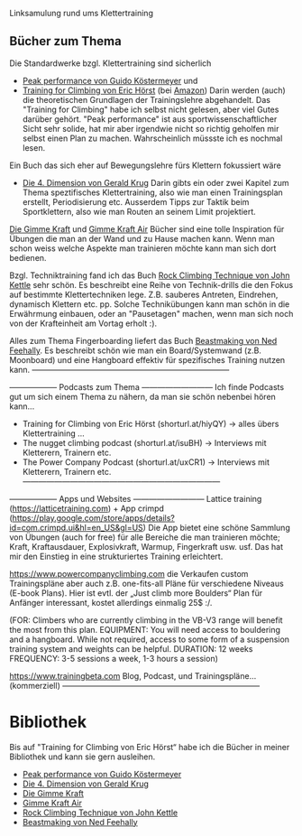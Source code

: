 Linksamulung rund ums Klettertraining

## Bücher zum Thema
Die Standardwerke bzgl. Klettertraining sind sicherlich
- [Peak performance von Guido Köstermeyer](https://www.amazon.de/Peak-Performance-Klettertechnik-Klettertraining-Z/dp/3945271215) und
- [Training for Climbing von Eric Hörst](https://trainingforclimbing.com/buy-books/training-for-climbing-3rd-edition-2016/)  (bei [Amazon](https://www.amazon.de/Training-Climbing-Definitive-Improving-Performance/dp/1493017616/ref=sr_1_1?crid=27S87BUF52J1D&keywords=training+for+climbing&qid=1640269863&s=books&sprefix=training+for+%2Cstripbooks%2C117&sr=1-1))
Darin werden (auch) die theoretischen Grundlagen der Trainingslehre abgehandelt. Das "Training for Climbing" habe ich selbst nicht gelesen, aber viel Gutes darüber gehört. "Peak performance" ist aus sportwissenschaftlicher Sicht sehr solide, hat mir aber irgendwie nicht so richtig geholfen mir selbst einen Plan zu machen. Wahrscheinlich müssste ich es nochmal lesen.

Ein Buch das sich eher auf Bewegungslehre fürs Klettern fokussiert wäre
 - [Die 4. Dimension von Gerald Krug](https://geoquest-shop.de/Die-4-Dimension)
Darin gibts ein oder zwei Kapitel zum Thema speztifisches Klettertraining, also wie man einen Trainingsplan erstellt, Periodisierung etc. Ausserdem Tipps zur Taktik beim Sportklettern, also wie man Routen an seinem Limit projektiert.  

[Die Gimme Kraft](https://www.baechli-bergsport.ch/Sachbücher-Gimme-Kraft-Gimme-Kraft-Sachbücher-De.htm) und [Gimme Kraft Air](https://pizbube.ch/shop/gimme-kraft-air/) Bücher sind eine tolle Inspiration für Übungen die man an der Wand und zu Hause machen kann. Wenn man schon weiss welche Aspekte man trainieren möchte kann man sich dort bedienen.

Bzgl. Techniktraining fand ich das Buch [Rock Climbing Technique von John Kettle](https://www.johnkettle.com/product-page/rock-climbing-technique-paperback) sehr schön. Es beschreibt eine Reihe von Technik-drills die den Fokus auf bestimmte Klettertechniken lege. Z.B. sauberes Antreten, Eindrehen, dynamisch Klettern etc. pp. Solche Technikübungen kann man schön in die Erwährmung einbauen, oder an "Pausetagen" machen, wenn man sich noch von der Krafteinheit am Vortag erholt :).

Alles zum Thema Fingerboarding liefert das Buch [Beastmaking von Ned Feehally](https://www.orellfuessli.ch/shop/home/artikeldetails/A1061949090). Es beschreibt schön wie man ein Board/Systemwand (z.B. Moonboard) und eine Hangboard effektiv für spezifisches Training nutzen kann.
—————————————————————————

—————— Podcasts zum Thema —————————
Ich finde Podcasts gut um sich einem Thema zu nähern, da man sie schön nebenbei hören kann...

- Training for Climbing von Eric Hörst (shorturl.at/hiyQY) -> alles übers Klettertraining ...
- The nugget climbing podcast (shorturl.at/isuBH) -> Interviews mit Kletterern, Trainern etc.
- The Power Company Podcast (shorturl.at/uxCR1) -> Interviews mit Kletterern, Trainern etc.
—————————————————————————

—————— Apps und Websites —————————
Lattice training (https://latticetraining.com) + App crimpd (https://play.google.com/store/apps/details?id=com.crimpd.ui&hl=en_US&gl=US)
Die App bietet eine schöne Sammlung von Übungen (auch for free) für alle Bereiche die man trainieren möchte; Kraft, Kraftausdauer, Explosivkraft, Warmup, Fingerkraft usw. usf. Das hat mir den Einstieg in eine strukturiertes Training erleichtert.

https://www.powercompanyclimbing.com die Verkaufen custom Trainingspläne aber auch z.B. one-fits-all Pläne für verschiedene Niveaus (E-book Plans). Hier ist evtl. der „Just climb more Boulders“ Plan für Anfänger interessant, kostet allerdings einmalig 25$ :/. 

(FOR: Climbers who are currently climbing in the VB-V3 range will benefit the most from this plan. 
EQUIPMENT: You will need access to bouldering and a hangboard. While not required, access to some form of a suspension training system and weights can be helpful. 
DURATION: 12 weeks
FREQUENCY: 3-5 sessions a week, 1-3 hours a session)

https://www.trainingbeta.com Blog, Podcast, und Trainingspläne… (kommerziell)
—————————————————————————

# Bibliothek

Bis auf "Training for Climbing von Eric Hörst“ habe ich die Bücher in meiner Bibliothek und kann sie gern ausleihen.

- [Peak performance von Guido Köstermeyer](https://www.amazon.de/Peak-Performance-Klettertechnik-Klettertraining-Z/dp/3945271215)
- [Die 4. Dimension von Gerald Krug](https://geoquest-shop.de/Die-4-Dimension)
- [Die Gimme Kraft](https://www.baechli-bergsport.ch/Sachbücher-Gimme-Kraft-Gimme-Kraft-Sachbücher-De.htm)
- [Gimme Kraft Air](https://pizbube.ch/shop/gimme-kraft-air/)
- [Rock Climbing Technique von John Kettle](https://www.johnkettle.com/product-page/rock-climbing-technique-paperback)
- [Beastmaking von Ned Feehally](https://www.orellfuessli.ch/shop/home/artikeldetails/A1061949090)

